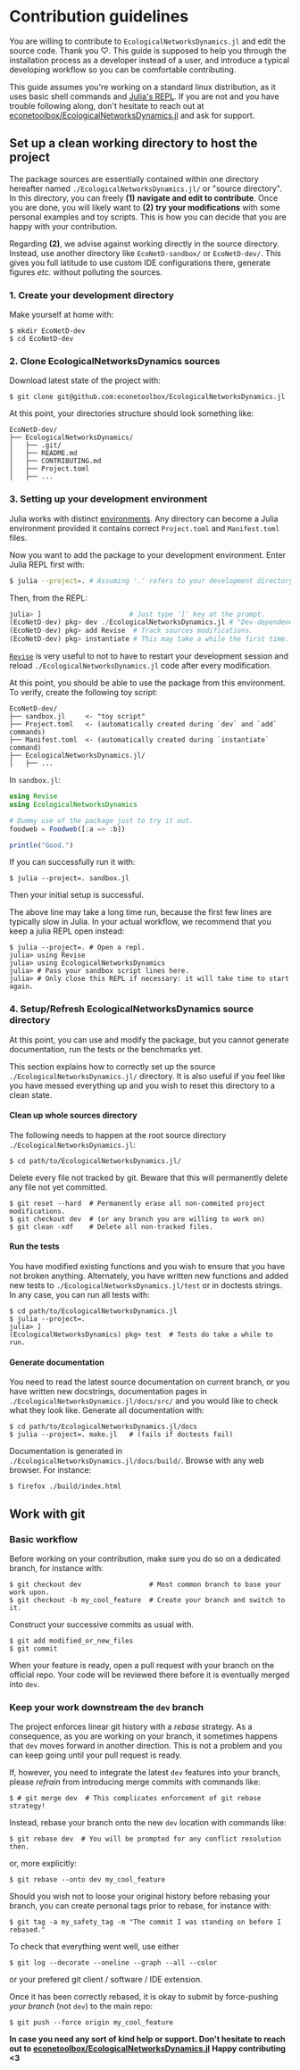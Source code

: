 # Contribution guidelines

You are willing to contribute to `EcologicalNetworksDynamics.jl`
and edit the source code. Thank you ♡.
This guide is supposed to help you
through the installation process
as a developer instead of a user,
and introduce a typical developing workflow
so you can be comfortable contributing.

This guide assumes you're working on a standard linux distribution,
as it uses basic shell commands and [Julia's REPL].
If you are not and you have trouble following along,
don't hesitate to reach out at
[econetoolbox/EcologicalNetworksDynamics.jl]
and ask for support.

[econetoolbox/EcologicalNetworksDynamics.jl]: https://github.com/econetoolbox/EcologicalNetworksDynamics.jl
[Julia's REPL]: https://docs.julialang.org/en/v1/stdlib/REPL/

## Set up a clean working directory to host the project

The package sources
are essentially contained within one directory
hereafter named `./EcologicalNetworksDynamics.jl/` or "source directory".
In this directory, you can freely
__(1)__ __navigate and edit to contribute__.
Once you are done,
you will likely want to
__(2)__ __try your modifications__
with some personal examples and toy scripts.
This is how you can decide that you are happy with your contribution.

Regarding __(2)__,
we advise against working directly in the source directory.
Instead, use another directory like `EcoNetD-sandbox/` or `EcoNetD-dev/`.
This gives you full latitude to use custom IDE configurations there,
generate figures *etc.* without polluting the sources.

### 1. Create your development directory

Make yourself at home with:

```console
$ mkdir EcoNetD-dev
$ cd EcoNetD-dev
```

### 2. Clone EcologicalNetworksDynamics sources

Download latest state of the project with:

```console
$ git clone git@github.com:econetoolbox/EcologicalNetworksDynamics.jl
```

At this point, your directories structure should look something like:

```
EcoNetD-dev/
├── EcologicalNetworksDynamics/
│   ├── .git/
│   ├── README.md
│   ├── CONTRIBUTING.md
│   ├── Project.toml
│   ├── ...
```

### 3. Setting up your development environment

Julia works with distinct [environments].
Any directory can become a Julia environment
provided it contains correct `Project.toml` and `Manifest.toml` files.

[environments]: https://pkgdocs.julialang.org/v1/environments/

Now you want to add the package to your development environment.
Enter Julia REPL first with:

```sh
$ julia --project=. # Assuming '.' refers to your development directory.
```

Then, from the REPL:

```julia
julia> ]                      # Just type ']' key at the prompt.
(EcoNetD-dev) pkg> dev ./EcologicalNetworksDynamics.jl # "Dev-dependency".
(EcoNetD-dev) pkg> add Revise  # Track sources modifications.
(EcoNetD-dev) pkg> instantiate # This may take a while the first time.
```

[`Revise`] is very useful to not
to have to restart your development session
and reload `./EcologicalNetworksDynamics.jl` code
after every modification.

[`Revise`]: https://timholy.github.io/Revise.jl/stable/

At this point, you should be able to use the package from this environment.
To verify, create the following toy script:

```
EcoNetD-dev/
├── sandbox.jl     <- "toy script"
├── Project.toml   <- (automatically created during `dev` and `add` commands)
├── Manifest.toml  <- (automatically created during `instantiate` command)
├── EcologicalNetworksDynamics.jl/
│   ├── ...
```

In `sandbox.jl`:
```julia
using Revise
using EcologicalNetworksDynamics

# Dummy use of the package just to try it out.
foodweb = Foodweb([:a => :b])

println("Good.")
```

If you can successfully run it with:

```console
$ julia --project=. sandbox.jl
```

Then your initial setup is successful.

The above line may take a long time run,
because the first few lines are typically slow in Julia.
In your actual workflow,
we recommend that you keep a julia REPL open instead:

```console
$ julia --project=. # Open a repl.
julia> using Revise
julia> using EcologicalNetworksDynamics
julia> # Pass your sandbox script lines here.
julia> # Only close this REPL if necessary: it will take time to start again.
```

### 4. Setup/Refresh EcologicalNetworksDynamics source directory

At this point,
you can use and modify the package,
but you cannot generate documentation,
run the tests or the benchmarks yet.

This section explains
how to correctly set up the source `./EcologicalNetworksDynamics.jl/` directory.
It is also useful if you feel like you have messed everything up
and you wish to reset this directory to a clean state.

#### Clean up whole sources directory

The following needs to happen
at the root source directory `./EcologicalNetworksDynamics.jl`:

```console
$ cd path/to/EcologicalNetworksDynamics.jl/
```

Delete every file not tracked by git.
Beware that this will permanently delete any file not yet committed.

```console
$ git reset --hard  # Permanently erase all non-commited project modifications.
$ git checkout dev  # (or any branch you are willing to work on)
$ git clean -xdf    # Delete all non-tracked files.
```

#### Run the tests

You have modified existing functions
and you wish to ensure that you have not broken anything.
Alternately, you have written new functions
and added new tests to `./EcologicalNetworksDynamics.jl/test`
or in doctests strings.
In any case, you can run all tests with:

```console
$ cd path/to/EcologicalNetworksDynamics.jl
$ julia --project=.
julia> ]
(EcologicalNetworksDynamics) pkg> test  # Tests do take a while to run.
```

#### Generate documentation

You need to read the latest source documentation on current branch,
or you have written new docstrings,
documentation pages in `./EcologicalNetworksDynamics.jl/docs/src/`
and you would like to check what they look like.
Generate all documentation with:

```console
$ cd path/to/EcologicalNetworksDynamics.jl/docs
$ julia --project=. make.jl   # (fails if doctests fail)
```

Documentation is generated in `./EcologicalNetworksDynamics.jl/docs/build/`.
Browse with any web browser.
For instance:

```console
$ firefox ./build/index.html
```

## Work with git

### Basic workflow

Before working on your contribution,
make sure you do so on a dedicated branch,
for instance with:

```console
$ git checkout dev                 # Most common branch to base your work upon.
$ git checkout -b my_cool_feature  # Create your branch and switch to it.
```

Construct your successive commits as usual with.

```console
$ git add modified_or_new_files
$ git commit
```

When your feature is ready,
open a pull request with your branch on the official repo.
Your code will be reviewed there before it is eventually merged into `dev`.


### Keep your work downstream the `dev` branch

The project enforces linear git history with a *rebase* strategy.
As a consequence, as you are working on your branch,
it sometimes happens that `dev` moves forward in another direction.
This is not a problem and you can keep going until your pull request is ready.

If, however,
you need to integrate the latest `dev` features into your branch,
please *refrain* from introducing merge commits with commands like:

```console
$ # git merge dev  # This complicates enforcement of git rebase strategy!
```

Instead, rebase your branch onto the new `dev` location with commands like:
```console
$ git rebase dev  # You will be prompted for any conflict resolution then.
```
or, more explicitly:
```console
$ git rebase --onto dev my_cool_feature
```

Should you wish not to loose your original history before rebasing your branch,
you can create personal tags prior to rebase, for instance with:
```console
$ git tag -a my_safety_tag -m "The commit I was standing on before I rebased."
```

To check that everything went well, use either
```console
$ git log --decorate --oneline --graph --all --color
```
or your prefered git client / software / IDE extension.

Once it has been correctly rebased,
it is okay to submit by force-pushing *your branch* (not `dev`)
to the main repo:
```console
$ git push --force origin my_cool_feature
```

__In case you need any sort of kind help or support.
Don't hesitate to reach out to [econetoolbox/EcologicalNetworksDynamics.jl]__
__Happy contributing <3__
